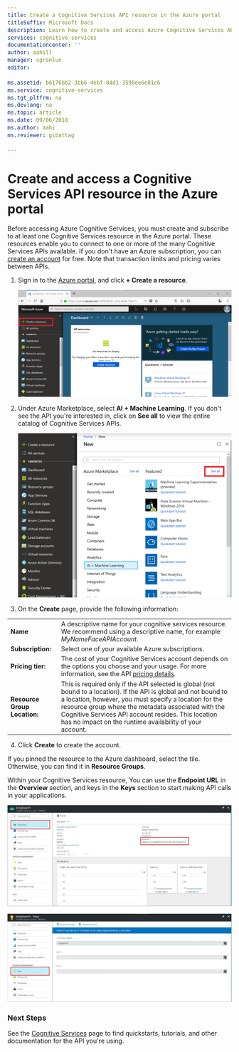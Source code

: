 ```yaml
---
title: Create a Cognitive Services API resource in the Azure portal
titleSuffix: Microsoft Docs
description: Learn how to create and access Azure Cognitive Services APIs.
services: cognitive-services
documentationcenter: ''
author: aahill
manager: cgronlun
editor: 

ms.assetid: b6176bb2-3bb6-4ebf-84d1-3598ee6e01c6
ms.service: cognitive-services
ms.tgt_pltfrm: na
ms.devlang: na
ms.topic: article
ms.date: 09/06/2018
ms.author: aahi
ms.reviewer: gibattag

---
```


# Create and access a Cognitive Services API resource in the Azure portal

Before accessing Azure Cognitive Services, you must create and subscribe to at least one Cognitive Services resource in the Azure portal. These resources enable you to connect to one or more of the many Cognitive Services APIs available. If you don't have an Azure subscription, you can [create an account](https://azure.microsoft.com/free/) for free. Note that transaction limits and pricing varies between APIs.  

1. Sign in to the [Azure portal](http://portal.azure.com), and click **+ Create a resource**.
    
    ![Select Cognitive Services APIs](media/cognitive-services-apis-create-account/azurePortalScreen_scaled.png)

2. Under Azure Marketplace, select **AI + Machine Learning**. If you don't see the API you're interested in, click on **See all** to view the entire catalog of Cognitive Services APIs.

    ![Select Cognitive Services APIs](media/cognitive-services-apis-create-account/azureMarketplace.png)

3. On the **Create** page, provide the following information:

|    |    |
|--|--|
| **Name** | A descriptive name for your cognitive services resource. We recommend using a descriptive name, for example *MyNameFaceAPIAccount*. |
| **Subscription:** | Select one of your available Azure subscriptions. |
| **Pricing tier:** | The cost of your Cognitive Services account depends on the options you choose and your usage. For more information, see the API [pricing details](https://azure.microsoft.com/pricing/details/cognitive-services/).
| **Resource Group Location:** | This is required only if the API selected is global (not bound to a location). If the API is global and not bound to a location, however, you must specify a location for the resource group where the metadata associated with the Cognitive Services API account resides. This location has no impact on the runtime availability of your account. |

4. Click **Create** to create the account.

If you pinned the resource to the Azure dashboard, select the tile. Otherwise, you can find it in **Resource Groups**.

Within your Cognitive Services resource, You can use the **Endpoint URL** in the **Overview** section, and keys in the **Keys** section to start making API calls in your applications.

![Display account information](media/cognitive-services-apis-create-account/display-account.png)

![Display account keys](media/cognitive-services-apis-create-account/account-keys.png)

### Next Steps

See the [Cognitive Services](https://azure.microsoft.com/services/cognitive-services/) page to find quickstarts, tutorials, and other documentation for the API you're using.